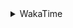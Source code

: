 <details>
 <summary>WakaTime</summary>

<!--START_SECTION:waka-->
![Profile Views](http://img.shields.io/badge/Profile%20Views-8-blue)

**🐱 My GitHub Data** 

> 🏆 454 Contributions in the Year 2021
 > 
> 📦 249.1 kB Used in GitHub's Storage 
 > 
> 🚫 Not Opted to Hire
 > 
> 📜 49 Public Repositories 
 > 
> 🔑 1 Private Repository 
 > 
**I'm an Early 🐤** 

```text
🌞 Morning    49 commits     ███░░░░░░░░░░░░░░░░░░░░░░   14.8% 
🌆 Daytime    131 commits    ██████████░░░░░░░░░░░░░░░   39.58% 
🌃 Evening    128 commits    █████████░░░░░░░░░░░░░░░░   38.67% 
🌙 Night      23 commits     █░░░░░░░░░░░░░░░░░░░░░░░░   6.95%

```
📅 **I'm Most Productive on Thursday** 

```text
Monday       56 commits     ████░░░░░░░░░░░░░░░░░░░░░   16.92% 
Tuesday      50 commits     ███░░░░░░░░░░░░░░░░░░░░░░   15.11% 
Wednesday    47 commits     ███░░░░░░░░░░░░░░░░░░░░░░   14.2% 
Thursday     62 commits     ████░░░░░░░░░░░░░░░░░░░░░   18.73% 
Friday       46 commits     ███░░░░░░░░░░░░░░░░░░░░░░   13.9% 
Saturday     32 commits     ██░░░░░░░░░░░░░░░░░░░░░░░   9.67% 
Sunday       38 commits     ██░░░░░░░░░░░░░░░░░░░░░░░   11.48%

```


📊 **This Week I Spent My Time On** 

```text
⌚︎ Time Zone: Asia/Shanghai

💬 Programming Languages: 
Go                       4 hrs 4 mins        ██████████░░░░░░░░░░░░░░░   40.69% 
YAML                     2 hrs 39 mins       ██████░░░░░░░░░░░░░░░░░░░   26.53% 
Markdown                 1 hr 44 mins        ████░░░░░░░░░░░░░░░░░░░░░   17.39% 
Java                     19 mins             ░░░░░░░░░░░░░░░░░░░░░░░░░   3.23% 
Other                    16 mins             ░░░░░░░░░░░░░░░░░░░░░░░░░   2.73%

🔥 Editors: 
VS Code                  9 hrs 42 mins       ████████████████████████░   96.88% 
IntelliJ                 18 mins             ░░░░░░░░░░░░░░░░░░░░░░░░░   3.12%

🐱‍💻 Projects: 
blog                     4 hrs 21 mins       ███████████░░░░░░░░░░░░░░   43.53% 
leetcode                 2 hrs 27 mins       ██████░░░░░░░░░░░░░░░░░░░   24.56% 
actions-starcharts       1 hr 31 mins        ███░░░░░░░░░░░░░░░░░░░░░░   15.27% 
netpoll                  53 mins             ██░░░░░░░░░░░░░░░░░░░░░░░   8.95% 
untitled                 18 mins             ░░░░░░░░░░░░░░░░░░░░░░░░░   3.12%

💻 Operating System: 
Windows                  9 hrs 7 mins        ██████████████████████░░░   91.02% 
Linux                    54 mins             ██░░░░░░░░░░░░░░░░░░░░░░░   8.98%

```

**I Mostly Code in Go** 

```text
Go                       16 repos            ███████████░░░░░░░░░░░░░░   47.06% 
Java                     9 repos             ██████░░░░░░░░░░░░░░░░░░░   26.47% 
Python                   2 repos             █░░░░░░░░░░░░░░░░░░░░░░░░   5.88% 
Vue                      2 repos             █░░░░░░░░░░░░░░░░░░░░░░░░   5.88% 
C#                       1 repo              ░░░░░░░░░░░░░░░░░░░░░░░░░   2.94%

```


**Timeline**

![Chart not found](https://raw.githubusercontent.com/MaoLongLong/MaoLongLong/main/charts/bar_graph.png) 


 Last Updated on 10/10/2021
<!--END_SECTION:waka-->

</details>
